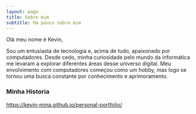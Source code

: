 ```yaml
---
layout: page
title: Sobre mim
subtitle: Um pouco sobre mim
---
```


Olá meu nome é Kevin,

Sou um entusiasta de tecnologia e, acima de tudo, apaixonado por computadores. Desde cedo, minha curiosidade pelo mundo da informática me levaram a explorar diferentes áreas desse universo digital. Meu envolvimento com computadores começou como um hobby, mas logo se tornou uma busca constante por conhecimento e aprimoramento.

### Minha Historia

https://kevin-mina.github.io/personal-portfolio/
